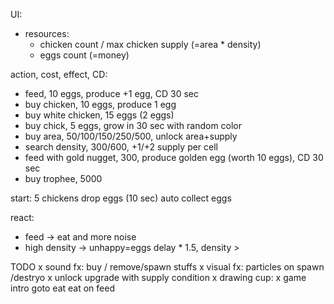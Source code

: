 UI:
- resources:
  - chicken count / max chicken supply (=area * density)
  - eggs count (=money)

action, cost, effect, CD:
- feed, 10 eggs, produce +1 egg, CD 30 sec
- buy chicken, 10 eggs, produce 1 egg
- buy white chicken, 15 eggs  (2 eggs)
- buy chick, 5 eggs, grow in 30 sec with random color
- buy area, 50/100/150/250/500, unlock area+supply
- search density, 300/600, +1/+2 supply per cell
- feed with gold nugget, 300, produce golden egg (worth 10 eggs), CD 30 sec
- buy trophee, 5000

start: 5 chickens
drop eggs (10 sec)
auto collect eggs

react:
- feed -> eat and more noise
- high density -> unhappy=eggs delay * 1.5, density >

TODO
x sound fx: buy / remove/spawn stuffs
x visual fx: particles on spawn /destryo
x unlock upgrade with supply condition
x drawing cup:
x game intro
goto eat
eat on feed